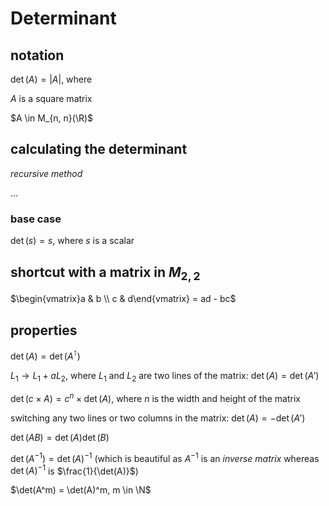 # Determinant

## notation

$\det(A) = |A|$, where

$A$ is a square matrix

$A \in M_{n, n}(\R)$

## calculating the determinant

*recursive method*

...

### base case

$\det(s) = s$, where $s$ is a scalar

## shortcut with a matrix in $M_{2, 2}$

$\begin{vmatrix}a & b \\ c & d\end{vmatrix} = ad - bc$ 

## properties

$\det(A) = \det(A^\intercal)$

$L_1 \rightarrow L_1 + aL_2$, where $L_1$ and $L_2$ are two lines of the matrix: $\det(A) = \det(A')$

$\det(c \times A) = c^n \times \det(A)$, where $n$ is the width and height of the matrix

switching any two lines or two columns in the matrix: $\det(A) = - \det(A')$

$\det(AB) = \det(A)\det(B)$

$\det(A^{-1}) = \det(A)^{-1}$ (which is beautiful as $A^{-1}$ is an *inverse matrix* whereas $\det(A)^{-1}$ is $\frac{1}{\det(A)}$)

$\det(A^m) = \det(A)^m, m \in \N$